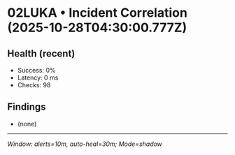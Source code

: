 # 02LUKA • Incident Correlation (2025-10-28T04:30:00.777Z)

## Health (recent)
- Success: 0%
- Latency: 0 ms
- Checks: 98

## Findings
- (none)

---
_Window: alerts=10m, auto-heal=30m; Mode=shadow_